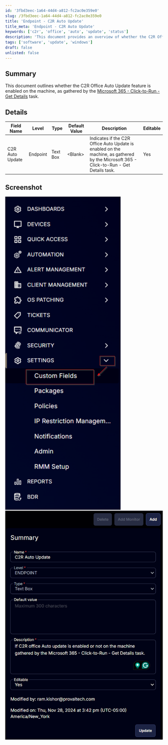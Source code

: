```yaml
---
id: '3fbd3eec-1a64-44d4-a812-fc2ac0e359e0'
slug: /3fbd3eec-1a64-44d4-a812-fc2ac0e359e0
title: 'Endpoint - C2R Auto Update'
title_meta: 'Endpoint - C2R Auto Update'
keywords: ['c2r', 'office', 'auto', 'update', 'status']
description: 'This document provides an overview of whether the C2R Office Auto Update feature is enabled on machines, as gathered by the Microsoft 365 Click-to-Run Get Details task. It includes details on the relevant field, its level, type, default value, and editability.'
tags: ['software', 'update', 'windows']
draft: false
unlisted: false
---
```


## Summary

This document outlines whether the C2R Office Auto Update feature is enabled on the machine, as gathered by the [Microsoft 365 - Click-to-Run - Get Details](/docs/f5099dd5-8e47-468f-a623-a245c342eb19) task.

## Details

| Field Name         | Level    | Type      | Default Value | Description                                                                                                           | Editable |
|--------------------|----------|-----------|---------------|-----------------------------------------------------------------------------------------------------------------------|----------|
| C2R Auto Update     | Endpoint | Text Box  | \<Blank>      | Indicates if the C2R Office Auto Update is enabled on the machine, as gathered by the Microsoft 365 - Click-to-Run - Get Details task. | Yes      |

## Screenshot

![Screenshot 1](../../../static/img/Endpoint---C2R-Auto-Update/image_1.png)  
![Screenshot 2](../../../static/img/Endpoint---C2R-Auto-Update/image_2.png)



